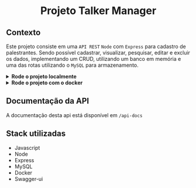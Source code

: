 # <p align="center">Projeto Talker Manager</p>

## Contexto

Este projeto consiste em uma `API REST` `Node` com `Express` para cadastro de palestrantes. Sendo possível cadastrar, visualizar, pesquisar, editar e excluir os dados, implementando um CRUD, utilizando um banco em memória e uma das rotas utilizando o `MySQL` para armazenamento.

<details>

<summary><strong>Rode o projeto localmente</strong></summary><br>

> ⚠️ É preciso ter o [Node](https://nodejs.org/en) instalado em sua máquina.
>
> ⚠️ É preciso criar um arquivo `.env` na raiz do projeto, siga o exemplo do arquivo [`env.example`](./env.example).
>

1. Clone o repositório:

```BASH
git clone git@github.com:mairess/project-talker-manager.git
```

2. Instale as dependências:

```BASH
npm install
```

3. Inicie server:

```BASH
env $(cat .env) npm run dev
```

</details>

<details>

<summary><strong>Rode o projeto com o docker</strong></summary><br>

> ⚠️ É preciso ter o [Docker](https://www.docker.com/get-started/) instalado em sua máquina.

1. Clone o repositório:

```BASH
git clone git@github.com:mairess/project-talker-manager.git
```

2. Suba os containers:

```BASH
docker compose up -d
```

3. Acesse o terminal do container:

```BASH
docker exec -it talker_manager bash
```

4. Inicie o server, estará disponível na porta `3001`:

```HTML
npm run dev
```

</details>

## Documentação da API

A documentação desta api está disponível em `/api-docs`

## Stack utilizadas

- Javascript
- Node
- Express
- MySQL
- Docker
- Swagger-ui
